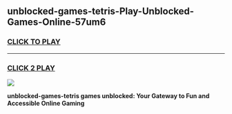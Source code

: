 
## unblocked-games-tetris-Play-Unblocked-Games-Online-57um6
<h3>
<a href="https://premium76.site?title=unblocked-games-tetris&ref=24A">CLICK TO PLAY</a></h3>
<hr>

<h3>
<a href="https://premium76.site?title=unblocked-games-tetris&ref=24A">CLICK 2 PLAY</a>
  
</h3>

<a href="https://premium76.site?title=unblocked-games-tetris&ref=24A"><img src="https://clearcache.store/games.png"></a>


**unblocked-games-tetris games unblocked: Your Gateway to Fun and Accessible Online Gaming**
